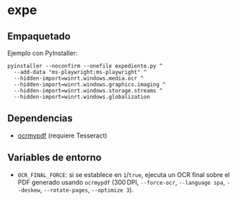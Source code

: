 # expe

## Empaquetado

Ejemplo con PyInstaller:

```
pyinstaller --noconfirm --onefile expediente.py ^
  --add-data "ms-playwright;ms-playwright" ^
  --hidden-import=winrt.windows.media.ocr ^
  --hidden-import=winrt.windows.graphics.imaging ^
  --hidden-import=winrt.windows.storage.streams ^
  --hidden-import=winrt.windows.globalization
```

## Dependencias

- [ocrmypdf](https://ocrmypdf.readthedocs.io/) (requiere Tesseract)

## Variables de entorno

- `OCR_FINAL_FORCE`: si se establece en `1`/`true`, ejecuta un OCR final sobre el PDF generado usando `ocrmypdf` (300 DPI, `--force-ocr`, `--language spa`, `--deskew`, `--rotate-pages`, `--optimize 3`).
